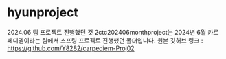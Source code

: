 # hyunproject
2024.06 팀 프로젝트 진행했던 것
2ctc202406monthproject는 2024년 6월 카르페디엠이라는 팀에서 스프링 프로젝트 진행했던 폴더입니다.
원본 깃허브 링크 : https://github.com/Y8282/carpediem-Proj02
